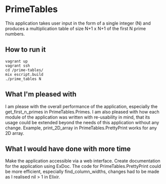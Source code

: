 # PrimeTables

This application takes user input in the form of a single integer (N) and
produces a multiplication table of size N+1 x N+1 of the first N prime numbers.

## How to run it

    vagrant up
    vagrant ssh
    cd /prime-tables/
    mix escript.build
    ./prime_tables N

## What I'm pleased with

I am please with the overall performance of the application, especially the
get_first_n_primes in PrimeTables.Primes.
I am also pleased with how each module of the application was written with
re-usability in mind, that its usage could be extended beyond the needs of this
application without any change. Example, print_2D_array in
PrimeTables.PrettyPrint works for any 2D array.

## What I would have done with more time

Make the application accessible via a web interface.
Create documentation for the application using ExDoc.
The code for PrimeTables.PrettyPrint could be more efficient, especially
find_column_widths, changes had to be made as I realised nil > 1 in Elixir.
